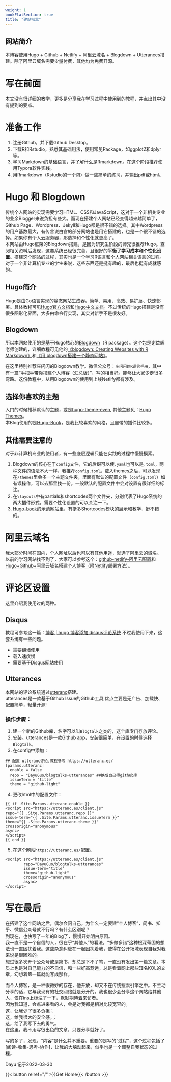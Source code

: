 ```yaml
---
weight: 1
bookFlatSection: true
title: "建站指北"
---
```

## 网站简介
本博客使用Hugo + Github + Netlify + 阿里云域名 + Blogdown + Utterances搭建。除了阿里云域名需要少量付费，其他均为免费开源。

# 写在前面
本文没有很详细的教学，更多是分享我在学习过程中使用到的教程，并点出其中没有提到的要点。

# 准备工作
1. 注册Github，并下载Github Desktop。
2. 下载R和Rstudio，熟悉其基础用法，使用常见Package，如ggplot2和dplyr等。
3. 学习Markdown的基础语言，并了解什么是Rmarkdown。在这个阶段推荐使用Typora软件实践。
4. 用Rmarkdown（Rstudio的一个包）做一些简单的练习，并输出pdf或html。

# Hugo 和 Blogdown
传统个人网站的实现需要学习HTML、CSS和JavaScript，这对于一个非相关专业的业余Blogger来说负担有些大。而现在搭建个人网站已经变得越来越简单了，Github Page、Wordpress、Jekyll和Hugo都是很不错的选择。其中Wordpress的用户基数最大，有传言说白宫的部分网站也是用它搭建的，也是一个很不错的选择。如果你有个人云服务器，那选择和个性化就更高了。  
本网站由Hugo框架的Blogdown搭建，是因为研究生阶段的师兄很推荐Hugo。查阅相关资料后发现，这套系统已经很完善，且很好的**平衡了学习成本和个性化设置**。搭建这个网站的过程，其实也是一个学习R语言和个人网站相关语言的过程。对于一个非计算机专业的学生来说，这些东西还是挺有趣的，最后也挺有成就感的。

## Hugo简介
Hugo是由Go语言实现的静态网站生成器。简单、易用、高效、易扩展、快速部署。具体教程可见[Hugo官方文档](https://gohugo.io/documentation/)和[Hugo中文文档](https://www.gohugo.org/)。不过传统的Hugo搭建是没有很多图形化界面，大多由命令行实现，其实对新手不是很友好。

## Blogdown
所以本网站使用的是基于Hugo核心的[Blogdown](https://github.com/rstudio/blogdown)（R package）。这个包是谢益辉老师创建的，详细教程可见他的[《blogdown: Creating Websites with R Markdown》](https://bookdown.org/yihui/blogdown/)和[《用 blogdown搭建一个静态网站》](https://www.bilibili.com/video/BV1ZK4y1s7ir)。

在这里特别推荐庄闪闪的Blogdown教学。微信公众号：`庄闪闪的R语言手册`，其中有一篇“手把手带你搭建个人博客（汇总版）”，写的相当好。能够让大家少走很多弯路。这份教程中，从用Blogdown的使用到上线Netlify都有涉及。


## 选择你喜欢的主题
入门的时候推荐默认的主题，或是[hugo-theme-even](https://github.com/olOwOlo/hugo-theme-even), 其他主题见：[Hugo Themes](https://themes.gohugo.io/)。  
本Blog使用的是[Hugo-Book](https://github.com/alex-shpak/hugo-book)，是我比较喜欢的风格，且自带的插件比较多。

## 其他需要注意的
对于非计算机专业的使用者，有一些底层逻辑只能在实践的过程中慢慢摸索。
1. Blogdown的核心在于`config`文件，它的后缀可以使`.yaml`也可以是`.toml`，两种文件的语法不大一样，我推荐`config.toml`。载入themes之后，可以发现在`/themes`里会多一个主题文件夹，里面有默认的配置文件（`config.toml`）如有误操作，可以去那里找一份。一般默认的配置文件中会对设置有很详细的标注。
2. 在`\layouts`中有partials和shortcodes两个文件夹，分别代表了Hugo系统的两大插件形式。需要个性化设置的可以关注一下。
3. [Hugo-book](https://hugo-book-demo.netlify.app/)的示范网站里，有挺多Shortcodes模块的展示和教学，挺不错的。

# 阿里云域名
我大部分时间在国内，个人网址以后也可以有其他用途，就选了阿里云的域名。
以前的学习网站找不到了，大家可以参考这个：[github-netlify-阿里云配置](https://www.kancloud.cn/april_l/ssh-/968589)和[Hugo+Github+阿里云域名搭建个人博客（附Netlify部署方法）](https://taoziyu97.github.io/post/2021-1-11-build_blog/)。

# 评论区设置
这里介绍我使用过的两种。
## Disqus
教程可参考这一篇：[博客 | hugo 博客添加 disqus评论系统](http://www.360doc.com/content/20/1016/11/9422167_940736984.shtml)
不过我使用下来，这套系统有一些问题。
- 需要翻墙使用
- 载入速度慢
- 需要基于Disqus网站使用

## Utterances
本网站的评论系统通过[utteranc](https://utteranc.es/)搭建。  
utterances是一款基于Github Issue的Github工具,优点主要是无广告、加载快、配置简单，轻量开源!
### 操作步骤：
1. 建一个新的Github库，名字可以叫`Blogtalk`之类的，这个库专门存放评论。
2. 安装。utterances是一款Github app，安装很简单，在设置的时候选择`Blogtalk`。
3. 在config中添加：
```
## 配置 utteranc评论,教程参考 https://utteranc.es/
[params.utteranc]
  enable = false
  repo = "DayuGuo/blogtalks-utterances" ##换成自己得github库
  issueTerm = "title"
  theme = "github-light"
```
4. 更改html中的配置文件：
```
{{ if .Site.Params.utteranc.enable }}
<script src="https://utteranc.es/client.js"
repo="{{ .Site.Params.utteranc.repo }}"
issue-term="{{ .Site.Params.utteranc.issueTerm }}"
theme="{{ .Site.Params.utteranc.theme }}"
crossorigin="anonymous"
async>
</script>
{{ end }}
```
5. 在这个网站`https://utteranc.es/`配置。
```
<script src="https://utteranc.es/client.js"
        repo="DayuGuo/blogtalks-utterances"
        issue-term="title"
        theme="github-light"
        crossorigin="anonymous"
        async>
</script>
```

# 写在最后
在搭建了这个网站之后，偶尔会问自己，为什么一定要建“个人博客”，简书、知乎、微信公众号就不行吗？有什么区别呢？  
到现在，也快写了一年的Blog了，慢慢开始明白原因。  
我一直不是一个自信的人，很在乎“其他人”的看法。“多做多错”这种根深蒂固的想法也一直困扰着我。这些杂念纠缠在一起困扰着我，使得在公开场域表现自我对我来说是很困难的。  
想过很多次开个公众号或是简书，却总是下不了笔，一直没有发出第一篇文章。本质上也是对自己能力的不自信，和一些好高骛远，总是看着网上那些知名KOL的文章，幻想着第一篇就能写成那样。

而个人博客，是一种很微妙的存在，他开放，却又不在传统搜索引擎之中。不主动分享的话，它与我现有的社交网络就是分开的。我也很少会分享这个网站给其他人，仅在ins上标注了一下，默默期待着来访者。  
因为我知道，会点进来看的人，会是对我都是相对比较宽容的。  
这，让我少了很多负担；  
这，给我很大的安全感。；   
这，给了我写下去的勇气。  
在这里，我不用写很出色的文章，只要分享就好了。    

写的多了，发现，“内容”是什么并不重要。重要的是写的“过程”，这个过程包括了[阅读-收集-思考-协作]，让我的大脑动起来，似乎也是一个调整自我状态的过程。


Dayu
记于2022-03-30

 {{< button relref="/" >}}Get Home{{< /button >}}

<script src="https://utteranc.es/client.js"
        repo="DayuGuo/blogtalks-utterances"
        issue-term="title"
        theme="github-light"
        crossorigin="anonymous"
        async>
</script>
